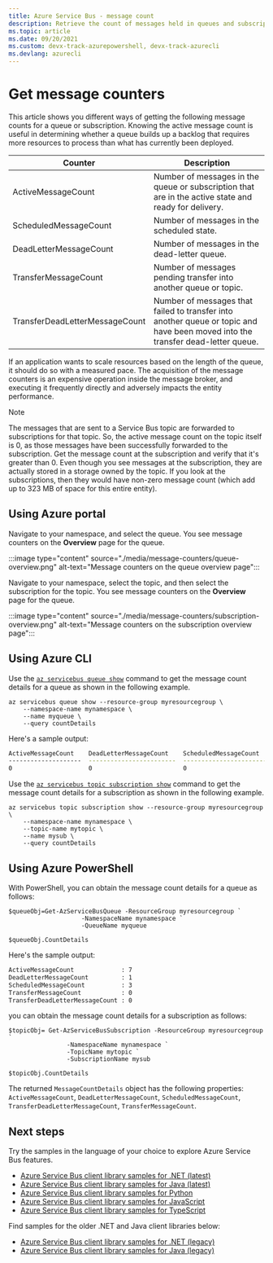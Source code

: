 ```yaml
---
title: Azure Service Bus - message count
description: Retrieve the count of messages held in queues and subscriptions by using Azure Resource Manager and the Azure Service Bus NamespaceManager APIs.
ms.topic: article
ms.date: 09/20/2021 
ms.custom: devx-track-azurepowershell, devx-track-azurecli 
ms.devlang: azurecli
---
```


# Get message counters
This article shows you different ways of getting the following message counts for a queue or subscription. Knowing the active message count is useful in determining whether a queue builds up a backlog that requires more resources to process than what has currently been deployed. 

| Counter | Description |
| ----- | ---------- | 
| ActiveMessageCount | Number of messages in the queue or subscription that are in the active state and ready for delivery. |
| ScheduledMessageCount	| Number of messages in the scheduled state. |
| DeadLetterMessageCount | Number of messages in the dead-letter queue. |
| TransferMessageCount | Number of messages pending transfer into another queue or topic. |
| TransferDeadLetterMessageCount | Number of messages that failed to transfer into another queue or topic and have been moved into the transfer dead-letter queue. |

If an application wants to scale resources based on the length of the queue, it should do so with a measured pace. The acquisition of the message counters is an expensive operation inside the message broker, and executing it frequently directly and adversely impacts the entity performance.

> [!NOTE]
> The messages that are sent to a Service Bus topic are forwarded to subscriptions for that topic. So, the active message count on the topic itself is 0, as those messages have been successfully forwarded to the subscription. Get the message count at the subscription and verify that it's greater than 0. Even though you see messages at the subscription, they are actually stored in a storage owned by the topic. If you look at the subscriptions, then they would have non-zero message count (which add up to 323 MB of space for this entire entity).


## Using Azure portal
Navigate to your namespace, and select the queue. You see message counters on the **Overview** page for the queue.

:::image type="content" source="./media/message-counters/queue-overview.png" alt-text="Message counters on the queue overview page":::

Navigate to your namespace, select the topic, and then select the subscription for the topic. You see message counters on the **Overview** page for the queue.

:::image type="content" source="./media/message-counters/subscription-overview.png" alt-text="Message counters on the subscription overview page":::

## Using Azure CLI
Use the [`az servicebus queue show`](/cli/azure/servicebus/queue#az-servicebus-queue-show) command to get the message count details for a queue as shown in the following example. 

```azurecli-interactive
az servicebus queue show --resource-group myresourcegroup \
    --namespace-name mynamespace \
    --name myqueue \
    --query countDetails
```

Here's a sample output:

```bash
ActiveMessageCount    DeadLetterMessageCount    ScheduledMessageCount    TransferMessageCount    TransferDeadLetterMessageCount
--------------------  ------------------------  -----------------------  ----------------------  --------------------------------
0                     0                         0                        0                       0
```

Use the [`az servicebus topic subscription show`](/cli/azure/servicebus/topic/subscription#az-servicebus-topic-subscription-show) command to get the message count details for a subscription as shown in the following example. 

```azurecli-interactive
az servicebus topic subscription show --resource-group myresourcegroup \
    --namespace-name mynamespace \
    --topic-name mytopic \
    --name mysub \
    --query countDetails
```

## Using Azure PowerShell
With PowerShell, you can obtain the message count details for a queue as follows:

```azurepowershell-interactive
$queueObj=Get-AzServiceBusQueue -ResourceGroup myresourcegroup `
                    -NamespaceName mynamespace `
                    -QueueName myqueue 

$queueObj.CountDetails
```

Here's the sample output:

```bash
ActiveMessageCount             : 7
DeadLetterMessageCount         : 1
ScheduledMessageCount          : 3
TransferMessageCount           : 0
TransferDeadLetterMessageCount : 0
```

you can obtain the message count details for a subscription as follows:

```azurepowershell-interactive
$topicObj= Get-AzServiceBusSubscription -ResourceGroup myresourcegroup `
                -NamespaceName mynamespace `
                -TopicName mytopic `
                -SubscriptionName mysub

$topicObj.CountDetails
```

The returned `MessageCountDetails` object has the following properties: `ActiveMessageCount`, `DeadLetterMessageCount`, `ScheduledMessageCount`, `TransferDeadLetterMessageCount`, `TransferMessageCount`. 

## Next steps

Try the samples in the language of your choice to explore Azure Service Bus features. 

- [Azure Service Bus client library samples for .NET (latest)](/samples/azure/azure-sdk-for-net/azuremessagingservicebus-samples/) 
- [Azure Service Bus client library samples for Java (latest)](/samples/azure/azure-sdk-for-java/servicebus-samples/)
- [Azure Service Bus client library samples for Python](/samples/azure/azure-sdk-for-python/servicebus-samples/)
- [Azure Service Bus client library samples for JavaScript](/samples/azure/azure-sdk-for-js/service-bus-javascript/)
- [Azure Service Bus client library samples for TypeScript](/samples/azure/azure-sdk-for-js/service-bus-typescript/)

Find samples for the older .NET and Java client libraries below:
- [Azure Service Bus client library samples for .NET (legacy)](https://github.com/Azure/azure-service-bus/tree/master/samples/DotNet/Microsoft.Azure.ServiceBus/)
- [Azure Service Bus client library samples for Java (legacy)](https://github.com/Azure/azure-service-bus/tree/master/samples/Java/azure-servicebus)
